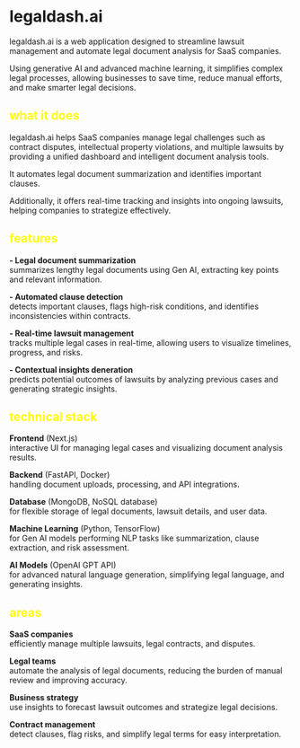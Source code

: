 # legaldash.ai

legaldash.ai is a web application designed to streamline lawsuit management and automate legal document analysis for SaaS companies.

Using generative AI and advanced machine learning, it simplifies complex legal processes, allowing businesses to save time, reduce manual efforts, and make smarter legal decisions.

## <span style="color:yellow">what it does</span>

legaldash.ai helps SaaS companies manage legal challenges such as contract disputes, intellectual property violations, and multiple lawsuits by providing a unified dashboard and intelligent document analysis tools. 

It automates legal document summarization and identifies important clauses.

Additionally, it offers real-time tracking and insights into ongoing lawsuits, helping companies to strategize effectively.

## <span style="color:yellow">features</span>

**- Legal document summarization**<br>
summarizes lengthy legal documents using Gen AI, extracting key points and relevant information.

**- Automated clause detection**<br>
detects important clauses, flags high-risk conditions, and identifies inconsistencies within contracts.

**- Real-time lawsuit management**<br>
tracks multiple legal cases in real-time, allowing users to visualize timelines, progress, and risks.

**- Contextual insights deneration**<br>
predicts potential outcomes of lawsuits by analyzing previous cases and generating strategic insights.

## <span style="color:yellow">technical stack</span>

**Frontend** (Next.js) <br>
interactive UI for managing legal cases and visualizing document analysis results.

**Backend** (FastAPI, Docker) <br>
handling document uploads, processing, and API integrations.

**Database** (MongoDB, NoSQL database) <br>
for flexible storage of legal documents, lawsuit details, and user data.

**Machine Learning** (Python, TensorFlow) <br>
for Gen AI models performing NLP tasks like summarization, clause extraction, and risk assessment.

**AI Models** (OpenAI GPT API) <br>
for advanced natural language generation, simplifying legal language, and generating insights.

## <span style="color:yellow">areas</span>

**SaaS companies**<br>
efficiently manage multiple lawsuits, legal contracts, and disputes.

**Legal teams**<br>
automate the analysis of legal documents, reducing the burden of manual review and improving accuracy.

**Business strategy**<br>
use insights to forecast lawsuit outcomes and strategize legal decisions.

**Contract management**<br>
detect clauses, flag risks, and simplify legal terms for easy interpretation.
